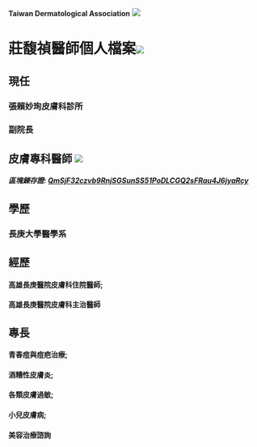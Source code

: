 **Taiwan Dermatological Association**
![](https://i.imgur.com/c4PrZud.png)
# 莊馥禎醫師個人檔案![](https://i.imgur.com/LwxVHcd.png)


## 現任

### 張賴妙珣皮膚科診所 

### 副院長 



## 皮膚專科醫師 ![](https://i.imgur.com/JP4b3IN.png)

##### 區塊錬存證: [QmSjF32czvb9RnjSGSunSS51PoDLCGQ2sFRau4J6jyaRcy](https://explore.ipld.io/#/explore/QmSjF32czvb9RnjSGSunSS51PoDLCGQ2sFRau4J6jyaRcy)


## 學歷

### 長庚大學醫學系



## 經歷

#### 高雄長庚醫院皮膚科住院醫師;

#### 高雄長庚醫院皮膚科主治醫師



## 專長

#### 青春痘與痘疤治療;

#### 酒糟性皮膚炎;

#### 各類皮膚過敏;

#### 小兒皮膚病;

#### 美容治療諮詢




